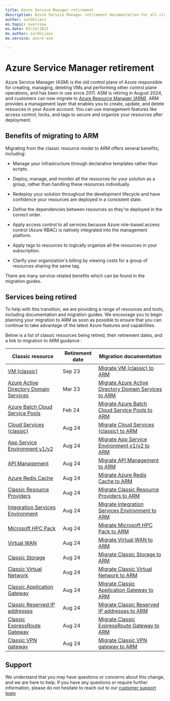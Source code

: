 ```yaml
---
title: Azure Service Manager retirement
description: Azure Service Manager retirement documentation for all classic compute, networking and storage resources
author: surbhijain
ms.topic: overview
ms.date: 03/24/2023
ms.author: surbhijain
ms.service: azure-asm

---
```


# Azure Service Manager retirement

Azure Service Manager (ASM) is the old control plane of Azure responsible for creating, managing, deleting VMs and performing other control plane operations, and has been in use since 2011. ASM is retiring in August 2024, and customers can now migrate to [Azure Resource Manager (ARM)](/azure/azure-resource-manager/management/overview). ARM provides a management layer that enables you to create, update, and delete resources in your Azure account. You can use management features like access control, locks, and tags to secure and organize your resources after deployment.

## Benefits of migrating to ARM 
Migrating from the classic resource model to ARM offers several benefits, including:  

- Manage your infrastructure through declarative templates rather than scripts. 

- Deploy, manage, and monitor all the resources for your solution as a group, rather than handling these resources individually. 

- Redeploy your solution throughout the development lifecycle and have confidence your resources are deployed in a consistent state. 

- Define the dependencies between resources so they're deployed in the correct order. 

- Apply access control to all services because Azure role-based access control (Azure RBAC) is natively integrated into the management platform. 

- Apply tags to resources to logically organize all the resources in your subscription. 

- Clarify your organization's billing by viewing costs for a group of resources sharing the same tag. 

There are many service-related benefits which can be found in the migration guides. 

## Services being retired 
To help with this transition, we are providing a range of resources and tools, including documentation and migration guides. We encourage you to begin planning your migration to ARM as soon as possible to ensure that you can continue to take advantage of the latest Azure features and capabilities. 

Below is a list of classic resources being retired, their retirement dates, and a link to migration to ARM guidance :

| Classic resource |  Retirement date | Migration documentation |
|---|---|---|
|[VM (classic)](https://azure.microsoft.com/updates/classicvmretirment) | Sep 23 | [Migrate VM (classic) to ARM](/azure/virtual-machines/classic-vm-deprecation?toc=/azure/reliability/toc.json&bc=/azure/reliability/breadcrumb/toc.json)|
|[Azure Active Directory Domain Services](/azure/active-directory-domain-services/migrate-from-classic-vnet?toc=/azure/reliability/toc.json&bc=/azure/reliability/breadcrumb/toc.json) | Mar 23 | [Migrate Azure Active Directory Domain Services to ARM](/azure/active-directory-domain-services/migrate-from-classic-vnet?toc=/azure/reliability/toc.json&bc=/azure/reliability/breadcrumb/toc.json)|
|[Azure Batch Cloud Service Pools](https://azure.microsoft.com/updates/azure-batch-cloudserviceconfiguration-pools-will-be-retired-on-29-february-2024) | Feb 24 |[Migrate Azure Batch Cloud Service Pools to ARM](/azure/batch/batch-pool-cloud-service-to-virtual-machine-configuration?toc=/azure/reliability/toc.json&bc=/azure/reliability/breadcrumb/toc.json)|
|[Cloud Services (classic)](https://azure.microsoft.com/updates/cloud-services-retirement-announcement) | Aug 24 |[Migrate Cloud Services (classic) to ARM](/azure/cloud-services-extended-support/in-place-migration-overview?toc=/azure/reliability/toc.json&bc=/azure/reliability/breadcrumb/toc.json)|
|[App Service Environment v1/v2](https://azure.microsoft.com/updates/app-service-environment-v1-and-v2-retirement-announcement) | Aug 24 |[Migrate App Service Environment v1/v2 to ARM](/azure/app-service/environment/migrate?toc=/azure/reliability/toc.json&bc=/azure/reliability/breadcrumb/toc.json) |
|[API Management](/azure/api-management/breaking-changes/stv1-platform-retirement-august-2024?toc=/azure/reliability/toc.json&bc=/azure/reliability/breadcrumb/toc.json) | Aug 24 |[Migrate API Management to ARM](/azure/api-management/compute-infrastructure?toc=/azure/reliability/toc.json&bc=/azure/reliability/breadcrumb/toc.json#how-do-i-migrate-to-the-stv2-platform) 
|[Azure Redis Cache](/azure/azure-cache-for-redis/cache-faq?toc=/azure/reliability/toc.json&bc=/azure/reliability/breadcrumb/toc.json#caches-with-a-dependency-on-cloud-services-(classic)) | Aug 24 |[Migrate Azure Redis Cache to ARM](/azure/azure-cache-for-redis/cache-faq?toc=/azure/reliability/toc.json&bc=/azure/reliability/breadcrumb/toc.json#caches-with-a-dependency-on-cloud-services--classic) 
|[Classic Resource Providers](https://azure.microsoft.com/updates/azure-classic-resource-providers-will-be-retired-on-31-august-2024/) | Aug 24 |[Migrate Classic Resource Providers to ARM](/azure/azure-resource-manager/management/deployment-models?toc=/azure/reliability/toc.json&bc=/azure/reliability/breadcrumb/toc.json) |
|[Integration Services Environment](https://azure.microsoft.com/updates/integration-services-environment-will-be-retired-on-31-august-2024-transition-to-logic-apps-standard/) | Aug 24 |[Migrate Integration Services Environment to ARM](/azure/logic-apps/export-from-ise-to-standard-logic-app?toc=/azure/reliability/toc.json&bc=/azure/reliability/breadcrumb/toc.json) |
|[Microsoft HPC Pack](/powershell/high-performance-computing/burst-to-cloud-services-retirement-guide?toc=/azure/reliability/toc.json&bc=/azure/reliability/breadcrumb/toc.json) |Aug 24| [Migrate Microsoft HPC Pack to ARM](/powershell/high-performance-computing/burst-to-cloud-services-retirement-guide)|
|[Virtual WAN](/azure/virtual-wan/virtual-wan-faq#update-router?toc=/azure/reliability/toc.json&bc=/azure/reliability/breadcrumb/toc.json) | Aug 24 | [Migrate Virtual WAN to ARM](/azure/virtual-wan/virtual-wan-faq?toc=/azure/reliability/toc.json&bc=/azure/reliability/breadcrumb/toc.json#update-router) |
|[Classic Storage](https://azure.microsoft.com/updates/classic-azure-storage-accounts-will-be-retired-on-31-august-2024/) | Aug 24 | [Migrate Classic Storage to ARM](/azure/storage/common/storage-account-migrate-classic?toc=/azure/reliability/toc.json&bc=/azure/reliability/breadcrumb/toc.json)|
|[Classic Virtual Network](https://azure.microsoft.com/updates/five-azure-classic-networking-services-will-be-retired-on-31-august-2024/) | Aug 24 | [Migrate Classic Virtual Network to ARM]( /azure/virtual-network/migrate-classic-vnet-powershell?toc=/azure/reliability/toc.json&bc=/azure/reliability/breadcrumb/toc.json)|
|[Classic Application Gateway](https://azure.microsoft.com/updates/five-azure-classic-networking-services-will-be-retired-on-31-august-2024/) | Aug 24 | [Migrate Classic Application Gateway to ARM](/azure/application-gateway/classic-to-resource-manager?toc=/azure/reliability/toc.json&bc=/azure/reliability/breadcrumb/toc.json) |
|[Classic Reserved IP addresses](https://azure.microsoft.com/updates/five-azure-classic-networking-services-will-be-retired-on-31-august-2024/) |Aug 24| [Migrate Classic Reserved IP addresses to ARM](/azure/virtual-network/ip-services/public-ip-upgrade-classic?toc=/azure/reliability/toc.json&bc=/azure/reliability/breadcrumb/toc.json)|
|[Classic ExpressRoute Gateway](https://azure.microsoft.com/updates/five-azure-classic-networking-services-will-be-retired-on-31-august-2024/) |Aug 24 | [Migrate Classic ExpressRoute Gateway to ARM](/azure/expressroute/expressroute-migration-classic-resource-manager?toc=/azure/reliability/toc.json&bc=/azure/reliability/breadcrumb/toc.json)|
|[Classic VPN gateway](https://azure.microsoft.com/updates/five-azure-classic-networking-services-will-be-retired-on-31-august-2024/) | Aug 24 | [Migrate Classic VPN gateway to ARM]( /azure/vpn-gateway/vpn-gateway-classic-resource-manager-migration?toc=/azure/reliability/toc.json&bc=/azure/reliability/breadcrumb/toc.json)|

## Support
We understand that you may have questions or concerns about this change, and we are here to help. If you have any questions or require further information, please do not hesitate to reach out to our [customer support team](https://azure.microsoft.com/support)



